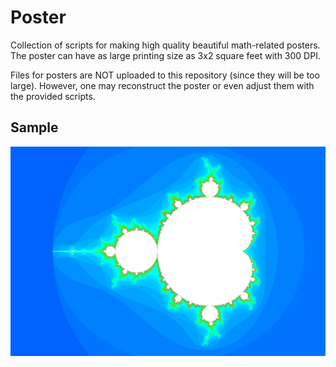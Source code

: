 Poster
======

Collection of scripts for making high quality beautiful math-related posters. The poster can have as large printing size as 3x2 square feet with 300 DPI.

Files for posters are NOT uploaded to this repository (since they will be too large).  However, one may reconstruct the poster or even adjust them with the provided scripts.


Sample
------

![](https://raw.githubusercontent.com/neizod/poster/main/sample/image-mandelbrot.png)
